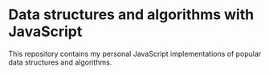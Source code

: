 # Data structures and algorithms with JavaScript

This repository contains my personal JavaScript implementations of popular data structures and algorithms.
